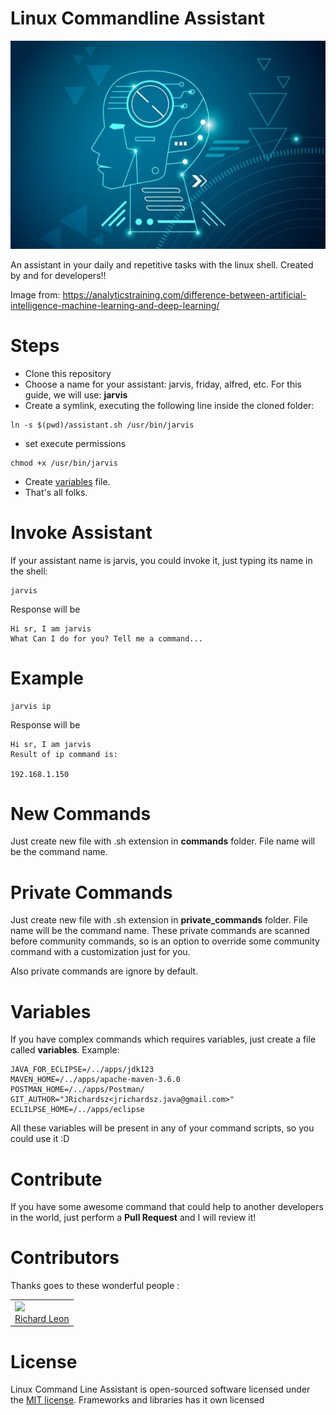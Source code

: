 # Linux Commandline Assistant


![](logo.png)

An assistant in your daily and repetitive tasks with the linux shell. Created by and for developers!!

Image from: https://analyticstraining.com/difference-between-artificial-intelligence-machine-learning-and-deep-learning/

# Steps

- Clone this repository
- Choose a name for your assistant: jarvis, friday, alfred, etc. For this guide, we will use: **jarvis**
- Create a symlink, executing the following line inside the cloned folder:

```
ln -s $(pwd)/assistant.sh /usr/bin/jarvis
```
- set execute permissions

```
chmod +x /usr/bin/jarvis
```

- Create [variables](https://github.com/jrichardsz/linux-commandline-assistant#variables) file.
- That's all folks.

# Invoke Assistant

If your assistant name is jarvis, you could invoke it, just typing its name in the shell:

```
jarvis

```
Response will be

```
Hi sr, I am jarvis
What Can I do for you? Tell me a command...
```

# Example

```
jarvis ip

```
Response will be

```
Hi sr, I am jarvis
Result of ip command is:

192.168.1.150
```

# New Commands

Just create new file with .sh extension in **commands** folder. File name will be the command name.


# Private Commands

Just create new file with .sh extension in **private_commands** folder. File name will be the command name. These private commands are scanned before community commands, so is an option to override some community command with a customization just for you.

Also private commands are ignore by default.

# Variables

If you have complex commands which requires variables, just create a file called **variables**. Example:

```
JAVA_FOR_ECLIPSE=/../apps/jdk123
MAVEN_HOME=/../apps/apache-maven-3.6.0
POSTMAN_HOME=/../apps/Postman/
GIT_AUTHOR="JRichardsz<jrichardsz.java@gmail.com>"
ECLILPSE_HOME=/../apps/eclipse
```
All these variables will be present in any of your command scripts, so you could use it :D

# Contribute

If you have some awesome command that could help to another developers in the world, just perform a **Pull Request** and I will review it!

# Contributors

Thanks goes to these wonderful people :

<table>
  <tbody>
    <td>
      <img src="https://avatars0.githubusercontent.com/u/3322836?s=460&v=4" width="100px;"/>
      <br />
      <label><a href="http://jrichardsz.github.io/">Richard Leon</a></label>
      <br />
    </td>    
  </tbody>
</table>

# License
Linux Command Line Assistant is open-sourced software licensed under the [MIT license](./LICENSE). Frameworks and libraries has it own licensed
